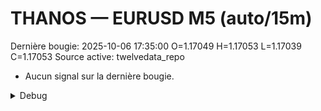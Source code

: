 # THANOS — EURUSD M5 (auto/15m)
Dernière bougie: 2025-10-06 17:35:00  O=1.17049  H=1.17053  L=1.17039  C=1.17053
Source active: twelvedata_repo

- Aucun signal sur la dernière bougie.

<details><summary>Debug</summary>

- TD_API_KEY manquant.

</details>